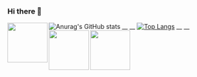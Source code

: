 ### Hi there 👋

<!--
**iKelviin/iKelviin** is a ✨ _special_ ✨ repository because its `README.md` (this file) appears on your GitHub profile.

Here are some ideas to get you started:

- 🔭 I’m currently working on ...
- 🌱 I’m currently learning ...
- 👯 I’m looking to collaborate on ...
- 🤔 I’m looking for help with ...
- 💬 Ask me about ...
- 📫 How to reach me: ...
- 😄 Pronouns: ...
- ⚡ Fun fact: ...
-->
![Anurag's GitHub stats](https://github-readme-stats.vercel.app/api?username=iKelviin&show_icons=true&theme=nord)
__
__
[![Top Langs](https://github-readme-stats.vercel.app/api/top-langs/?username=iKelviin&langs_count=8 )](https://github.com/anuraghazra/github-readme-stats)
__
__
 <img align="left" height="90em" src="https://cdn.jsdelivr.net/gh/devicons/devicon/icons/html5/html5-original.svg" />    
 <img align="left" height="90em" src="https://cdn.jsdelivr.net/gh/devicons/devicon/icons/css3/css3-original.svg" /> 
 <img align="left" height="90em" src="https://cdn.jsdelivr.net/gh/devicons/devicon/icons/csharp/csharp-original.svg" />
